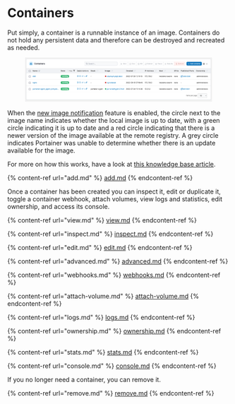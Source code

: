 # Containers

Put simply, a container is a runnable instance of an image. Containers do not hold any persistent data and therefore can be destroyed and recreated as needed.

<figure><img src="../../../.gitbook/assets/2.15-docker_containers_containers.png" alt=""><figcaption></figcaption></figure>

When the [new image notification](../host/setup.md#other) feature is enabled, the circle next to the image name indicates whether the local image is up to date, with a green circle indicating it is up to date and a red circle indicating that there is a newer version of the image available at the remote registry. A grey circle indicates Portainer was unable to determine whether there is an update available for the image.

For more on how this works, have a look at [this knowledge base article](https://portal.portainer.io/knowledge/how-does-the-image-update-notification-icon-work).

{% content-ref url="add.md" %}
[add.md](add.md)
{% endcontent-ref %}

Once a container has been created you can inspect it, edit or duplicate it, toggle a container webhook, attach volumes, view logs and statistics, edit ownership, and access its console.

{% content-ref url="view.md" %}
[view.md](view.md)
{% endcontent-ref %}

{% content-ref url="inspect.md" %}
[inspect.md](inspect.md)
{% endcontent-ref %}

{% content-ref url="edit.md" %}
[edit.md](edit.md)
{% endcontent-ref %}

{% content-ref url="advanced.md" %}
[advanced.md](advanced.md)
{% endcontent-ref %}

{% content-ref url="webhooks.md" %}
[webhooks.md](webhooks.md)
{% endcontent-ref %}

{% content-ref url="attach-volume.md" %}
[attach-volume.md](attach-volume.md)
{% endcontent-ref %}

{% content-ref url="logs.md" %}
[logs.md](logs.md)
{% endcontent-ref %}

{% content-ref url="ownership.md" %}
[ownership.md](ownership.md)
{% endcontent-ref %}

{% content-ref url="stats.md" %}
[stats.md](stats.md)
{% endcontent-ref %}

{% content-ref url="console.md" %}
[console.md](console.md)
{% endcontent-ref %}

If you no longer need a container, you can remove it.

{% content-ref url="remove.md" %}
[remove.md](remove.md)
{% endcontent-ref %}



